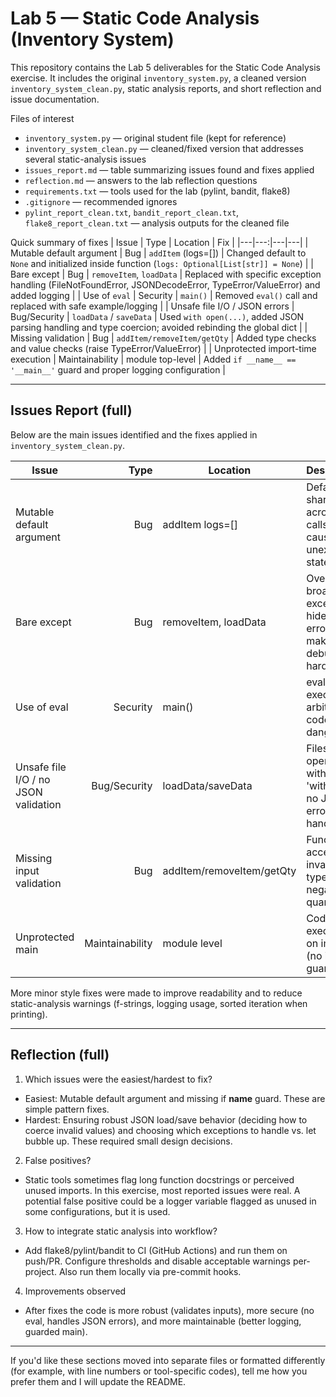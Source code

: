 # Lab 5 — Static Code Analysis (Inventory System)

This repository contains the Lab 5 deliverables for the Static Code Analysis exercise. It includes the original `inventory_system.py`, a cleaned version `inventory_system_clean.py`, static analysis reports, and short reflection and issue documentation.

Files of interest
- `inventory_system.py` — original student file (kept for reference)
- `inventory_system_clean.py` — cleaned/fixed version that addresses several static-analysis issues
- `issues_report.md` — table summarizing issues found and fixes applied
- `reflection.md` — answers to the lab reflection questions
- `requirements.txt` — tools used for the lab (pylint, bandit, flake8)
- `.gitignore` — recommended ignores
- `pylint_report_clean.txt`, `bandit_report_clean.txt`, `flake8_report_clean.txt` — analysis outputs for the cleaned file

Quick summary of fixes
| Issue | Type | Location | Fix |
|---|---:|---|---|
| Mutable default argument | Bug | `addItem` (logs=[]) | Changed default to `None` and initialized inside function (`logs: Optional[List[str]] = None`) |
| Bare except | Bug | `removeItem`, `loadData` | Replaced with specific exception handling (FileNotFoundError, JSONDecodeError, TypeError/ValueError) and added logging |
| Use of `eval` | Security | `main()` | Removed `eval()` call and replaced with safe example/logging |
| Unsafe file I/O / JSON errors | Bug/Security | `loadData` / `saveData` | Used `with open(...)`, added JSON parsing handling and type coercion; avoided rebinding the global dict |
| Missing validation | Bug | `addItem/removeItem/getQty` | Added type checks and value checks (raise TypeError/ValueError) |
| Unprotected import-time execution | Maintainability | module top-level | Added `if __name__ == '__main__'` guard and proper logging configuration |

<!-- Reproduction instructions and notes removed as requested. -->

---

## Issues Report (full)

Below are the main issues identified and the fixes applied in `inventory_system_clean.py`.

| Issue | Type | Location | Description | Fix applied |
|---|---:|---|---|---|
| Mutable default argument | Bug | addItem logs=[] | Default list shared across calls, can cause unexpected state | Changed default to None and initialize inside function (`logs: Optional[List[str]] = None`) |
| Bare except | Bug | removeItem, loadData | Overly broad except hides errors and makes debugging hard | Catch specific exceptions (FileNotFoundError, JSONDecodeError) and handle them; use logger for unexpected errors |
| Use of eval | Security | main() | eval executes arbitrary code and is dangerous | Removed eval() usage entirely; replaced with safe logging and examples |
| Unsafe file I/O / no JSON validation | Bug/Security | loadData/saveData | Files opened without 'with' and no JSON error handling | Use with open(...), catch json.JSONDecodeError, coerce types safely |
| Missing input validation | Bug | addItem/removeItem/getQty | Functions accepted invalid types and negative quantities | Added type checks and value checks (raise TypeError/ValueError) |
| Unprotected main | Maintainability | module level | Code executed on import (no if __name__ guard) | Wrapped execution in if __name__ == '__main__' |

More minor style fixes were made to improve readability and to reduce static-analysis warnings (f-strings, logging usage, sorted iteration when printing).

---

## Reflection (full)

1. Which issues were the easiest/hardest to fix?

- Easiest: Mutable default argument and missing if __name__ guard. These are simple pattern fixes.
- Hardest: Ensuring robust JSON load/save behavior (deciding how to coerce invalid values) and choosing which exceptions to handle vs. let bubble up. These required small design decisions.

2. False positives?

- Static tools sometimes flag long function docstrings or perceived unused imports. In this exercise, most reported issues were real. A potential false positive could be a logger variable flagged as unused in some configurations, but it is used.

3. How to integrate static analysis into workflow?

- Add flake8/pylint/bandit to CI (GitHub Actions) and run them on push/PR. Configure thresholds and disable acceptable warnings per-project. Also run them locally via pre-commit hooks.

4. Improvements observed

- After fixes the code is more robust (validates inputs), more secure (no eval, handles JSON errors), and more maintainable (better logging, guarded main).

---

If you'd like these sections moved into separate files or formatted differently (for example, with line numbers or tool-specific codes), tell me how you prefer them and I will update the README.
